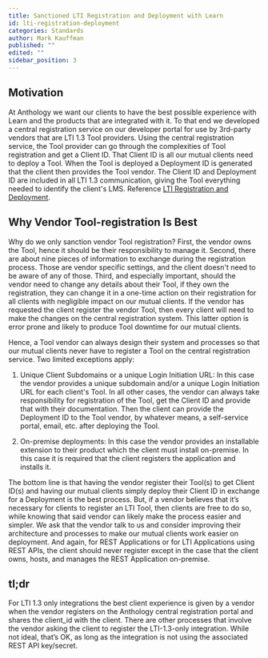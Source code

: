 ```yaml
---
title: Sanctioned LTI Registration and Deployment with Learn
id: lti-registration-deployment
categories: Standards
author: Mark Kauffman
published: ""
edited: ""
sidebar_position: 3
---
```


## Motivation

At Anthology we want our clients to have the best possible experience with Learn and the products that are integrated with it. To that end we developed a central registration service on our developer portal for use by 3rd-party vendors that are LTI 1.3 Tool providers. Using the central registration service, the Tool provider can go through the complexities of Tool registration and get a Client ID. That Client ID is all our mutual clients need to deploy a Tool. When the Tool is deployed a Deployment ID is generated that the client then provides the Tool vendor. The Client ID and Deployment ID are included in all LTI 1.3 communication, giving the Tool everything needed to identify the client's LMS. Reference [LTI Registration and Deployment](./lti-registration-and-deployment.md).

## Why Vendor Tool-registration Is Best

Why do we only sanction vendor Tool registration? First, the vendor owns the Tool, hence it should be their responsibility to manage it. Second, there are about nine pieces of information to exchange during the registration process. Those are vendor specific settings, and the client doesn't need to be aware of any of those. Third, and especially important, should the vendor need to change any details about their Tool, if they own the registration, they can change it in a one-time action on their registration for all clients with negligible impact on our mutual clients. If the vendor has requested the client register the vendor Tool, then every client will need to make the changes on the central registration system. This latter option is error prone and likely to produce Tool downtime for our mutual clients.

Hence, a Tool vendor can always design their system and processes so that our mutual clients never have to register a Tool on the central registration service. Two limited exceptions apply:

1. Unique Client Subdomains or a unique Login Initiation URL: In this case the vendor provides a unique subdomain and/or a unique Login Initiation URL for each client's Tool. In all other cases, the vendor can always take responsibility for registration of the Tool, get the Client ID and provide that with their documentation. Then the client can provide the Deployment ID to the Tool vendor, by whatever means, a self-service portal, email, etc. after deploying the Tool.

2. On-premise deployments: In this case the vendor provides an installable extension to their product which the client must install on-premise. In this case it is required that the client registers the application and installs it.

The bottom line is that having the vendor register their Tool(s) to get Client ID(s) and having our mutual clients simply deploy their Client ID in exchange for a Deployment is the best process. But, if a vendor believes that it’s necessary for clients to register an LTI Tool, then clients are free to do so, while knowing that said vendor can likely make the process easier and simpler. We ask that the vendor talk to us and consider improving their architecture and processes to make our mutual clients work easier on deployment. And again, for REST Applications or for LTI Applications using REST APIs, the client should never register except in the case that the client owns, hosts, and manages the REST Application on-premise.

## tl;dr

For LTI 1.3 only integrations the best client experience is given by a vendor when the vendor registers on the Anthology central registration portal and shares the client_id with the client. There are other processes that involve the vendor asking the client to register the LTI-1.3-only integration. While not ideal, that’s OK, as long as the integration is not using the associated REST API key/secret.
